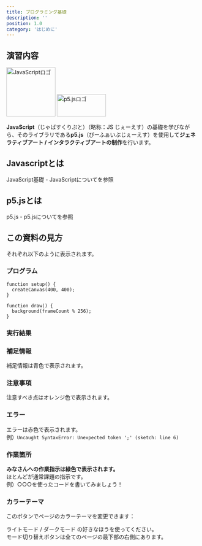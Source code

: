 ```yaml
---
title: プログラミング基礎
description: ''
position: 1.0
category: 'はじめに'
---
```


## 演習内容

<div class="flex justify-around items-center">
  <img src="/resource/image/common_logo-js.svg" width="128" height="128" alt="JavaScriptロゴ"/>
  <img src="/resource/image/common_logo-p5js.svg" width="128" height="58" alt="p5.jsロゴ"/>
</div>

<strong>JavaScript</strong>（じゃばすくりぷと）（略称：JS じぇーえす）の基礎を学びながら、そのライブラリである<strong>p5.js</strong>（ぴーふぁいぶじぇーえす）を使用して<strong>ジェネラティブアート / インタラクティブアートの制作</strong>を行います。

## Javascriptとは

<nuxt-link to="/js-basic_about">JavaScript基礎 - JavaScriptについて</nuxt-link>を参照

## p5.jsとは

<nuxt-link to="/p5js_intro">p5.js - p5.jsについて</nuxt-link>を参照

## この資料の見方

それぞれ以下のように表示されます。

### プログラム

```javascript[sketch.js]
function setup() {
  createCanvas(400, 400);
}

function draw() {
  background(frameCount % 256);
}
```

### 実行結果

<live-demo src="/resource/livedemo/intro/"></live-demo>

### 補足情報

<alert>

補足情報は青色で表示されます。

</alert>

### 注意事項

<alert type="warning">

注意すべき点はオレンジ色で表示されます。

</alert>

### エラー

<alert type="danger">

エラーは赤色で表示されます。  
例）`Uncaught SyntaxError: Unexpected token ';' (sketch: line 6)`

</alert>

### 作業箇所

<alert type="success">

**みなさんへの作業指示は緑色で表示されます。**  
ほとんどが通常課題の指示です。  
例）○○○を使ったコードを書いてみましょう！

</alert>

### カラーテーマ

<div class="flex items-center">
  <p>このボタンでページのカラーテーマを変更できます：</p>
  <app-color-switcher></app-color-switcher>
</div>

ライトモード / ダークモード の好きなほうを使ってください。  
モード切り替えボタンは全てのページの最下部の右側にあります。